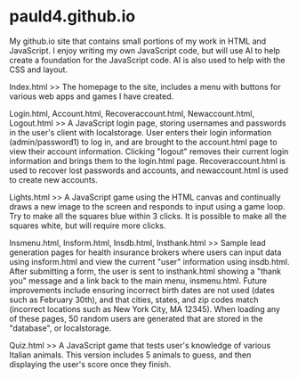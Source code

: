 # pauld4.github.io

My github.io site that contains small portions of my work in HTML and JavaScript. I enjoy writing my own JavaScript code, but will use AI to help create a foundation for the JavaScript code. AI is also used to help with the CSS and layout.

Index.html >>
The homepage to the site, includes a menu with buttons for various web apps and games I have created.

Login.html, Account.html, Recoveraccount.html, Newaccount.html, Logout.html >>
A JavaScript login page, storing usernames and passwords in the user's client with localstorage. User enters their login information (admin/password1) to log in, and are brought to the account.html page to view their account information. Clicking "logout" removes their current login information and brings them to the login.html page. Recoveraccount.html is used to recover lost passwords and accounts, and newaccount.html is used to create new accounts.

Lights.html >>
A JavaScript game using the HTML canvas and continually draws a new image to the screen and responds to input using a game loop. Try to make all the squares blue within 3 clicks. It is possible to make all the squares white, but will require more clicks.

Insmenu.html, Insform.html, Insdb.html, Insthank.html >>
Sample lead generation pages for health insurance brokers where users can input data using insform.html and view the current "user" information using insdb.html. After submitting a form, the user is sent to insthank.html showing a "thank you" message and a link back to the main menu, insmenu.html. Future improvements include ensuring incorrect birth dates are not used (dates such as February 30th), and that cities, states, and zip codes match (incorrect locations such as New York City, MA 12345). When loading any of these pages, 50 random users are generated that are stored in the "database", or localstorage.

Quiz.html >>
A JavaScript game that tests user's knowledge of various Italian animals. This version includes 5 animals to guess, and then displaying the user's score once they finish.
